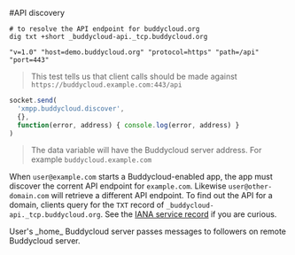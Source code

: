 #API discovery

```shell
# to resolve the API endpoint for buddycloud.org
dig txt +short _buddycloud-api._tcp.buddycloud.org 
```

```shell
"v=1.0" "host=demo.buddycloud.org" "protocol=https" "path=/api" "port=443"
```

> This test tells us that client calls should be made against `https://buddycloud.example.com:443/api`

```javascript
socket.send(
  'xmpp.buddycloud.discover',
  {},
  function(error, address) { console.log(error, address) }
)
```

> The data variable will have the Buddycloud server address. For example `buddycloud.example.com`


When `user@example.com` starts a Buddycloud-enabled app, the app must discover the corrent API endpoint for `example.com`. Likewise `user@other-domain.com` will retrieve a different API endpoint. To find out the API for a domain, clients query for the `TXT` record of `_buddycloud-api._tcp.buddycloud.org`.  See the [IANA service record](http://www.iana.org/assignments/service-names-port-numbers/service-names-port-numbers.xhtml?search=buddycloud) if you are curious. 

<aside>User's _home_ Buddycloud server passes messages to followers on remote Buddycloud server.</aside>
